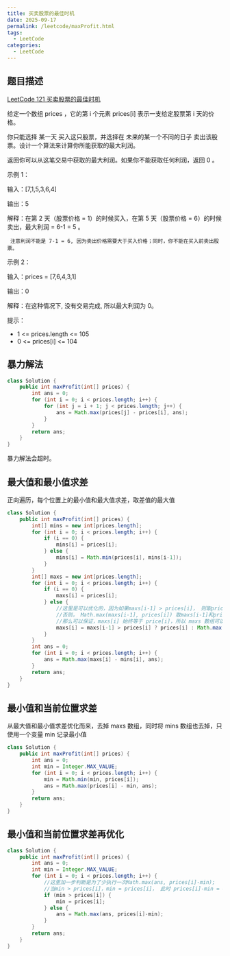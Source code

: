 ```yaml
---
title: 买卖股票的最佳时机
date: 2025-09-17
permalink: /leetcode/maxProfit.html
tags:
  - LeetCode
categories:
  - LeetCode
---
```


## 题目描述

[LeetCode 121 买卖股票的最佳时机](https://leetcode.cn/problems/best-time-to-buy-and-sell-stock/description/)

给定一个数组 prices ，它的第 i 个元素 prices[i] 表示一支给定股票第 i 天的价格。

你只能选择 某一天 买入这只股票，并选择在 未来的某一个不同的日子 卖出该股票。设计一个算法来计算你所能获取的最大利润。

返回你可以从这笔交易中获取的最大利润。如果你不能获取任何利润，返回 0 。

示例 1：

输入：[7,1,5,3,6,4]

输出：5

解释：在第 2 天（股票价格 = 1）的时候买入，在第 5 天（股票价格 = 6）的时候卖出，最大利润 = 6-1 = 5 。

     注意利润不能是 7-1 = 6, 因为卖出价格需要大于买入价格；同时，你不能在买入前卖出股票。

示例 2：

输入：prices = [7,6,4,3,1]

输出：0

解释：在这种情况下, 没有交易完成, 所以最大利润为 0。

提示：
- 1 <= prices.length <= 105
- 0 <= prices[i] <= 104

## 暴力解法

```java
class Solution {
    public int maxProfit(int[] prices) {
        int ans = 0;
        for (int i = 0; i < prices.length; i++) { 
            for (int j = i + 1; j < prices.length; j++) {
                ans = Math.max(prices[j] - prices[i], ans);
            }
        }
        return ans;
    }
}
```
暴力解法会超时。

## 最大值和最小值求差

正向遍历，每个位置上的最小值和最大值求差，取差值的最大值

```java
class Solution {
    public int maxProfit(int[] prices) {
        int[] mins = new int[prices.length];
        for (int i = 0; i < prices.length; i++) { 
            if (i == 0) {
                mins[i] = prices[i];
            } else {
                mins[i] = Math.min(prices[i], mins[i-1]);
            }
        }
        int[] maxs = new int[prices.length];
        for (int i = 0; i < prices.length; i++) { 
            if (i == 0) {
                maxs[i] = prices[i];
            } else {
                //这里是可以优化的，因为如果maxs[i-1] > prices[i]， 则取prices[i]
                //否则， Math.max(maxs[i-1], prices[i]) 取maxs[i-1]和prices[i]的较大值
                //那么可以保证，maxs[i] 始终等于 price[i]，所以 maxs 数组可以去掉
                maxs[i] = maxs[i-1] > prices[i] ? prices[i] : Math.max(maxs[i-1], prices[i]);
            }
        }
        int ans = 0;
        for (int i = 0; i < prices.length; i++) { 
            ans = Math.max(maxs[i] - mins[i], ans);
        }
        return ans;
    }
}
```

## 最小值和当前位置求差

从最大值和最小值求差优化而来，去掉 maxs 数组，同时将 mins 数组也去掉，只使用一个变量 min 记录最小值

```java
class Solution {
    public int maxProfit(int[] prices) {
        int ans = 0;
        int min = Integer.MAX_VALUE;
        for (int i = 0; i < prices.length; i++) { 
            min = Math.min(min, prices[i]);
            ans = Math.max(prices[i] - min, ans);
        }
        return ans;
    }
}
```

## 最小值和当前位置求差再优化


```java
class Solution {
    public int maxProfit(int[] prices) {
        int ans = 0;
        int min = Integer.MAX_VALUE;
        for (int i = 0; i < prices.length; i++) { 
            //这里加一步判断是为了少执行一次Math.max(ans, prices[i]-min);
            //当min > prices[i]，min = prices[i]， 此时 prices[i]-min = 0，不用再去和 ans 进行比较了
            if (min > prices[i]) {
                min = prices[i];
            } else {
                ans = Math.max(ans, prices[i]-min);
            }
        }
        return ans;
    }
}
```